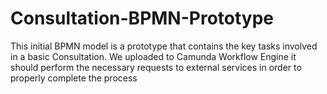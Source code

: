 # Consultation-BPMN-Prototype
This initial BPMN model is a prototype that contains the key tasks involved in a basic Consultation.
We uploaded to Camunda Workflow Engine it should perform the necessary requests to external services in order to properly complete the process 